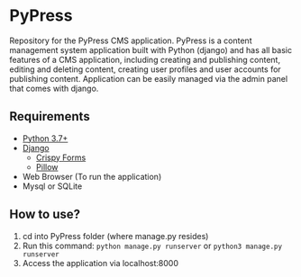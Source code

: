 # PyPress
Repository for the PyPress CMS application.
PyPress is a content management system application built with Python (django) and has all basic features of a CMS application, including creating and publishing content, editing and deleting content, creating user profiles and user accounts for publishing content. Application can be easily managed via the admin panel that comes with django.

## Requirements
* [Python 3.7+](https://www.python.org/downloads/)
* [Django](https://www.djangoproject.com/)
  * [Crispy Forms](https://django-crispy-forms.readthedocs.io/en/latest/)
  * [Pillow](https://pillow.readthedocs.io/en/stable/)
* Web Browser (To run the application)
* Mysql or SQLite

## How to use?
1. cd into PyPress folder (where manage.py resides)
2. Run this command:
	`python manage.py runserver`
				or
	`python3 manage.py runserver`
3. Access the application via localhost:8000
